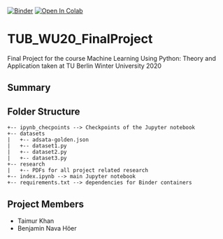 [![Binder](https://mybinder.org/badge_logo.svg)](https://mybinder.org/v2/gh/thisistaimur/TUB_WS_FinalProject/HEAD)
[![Open In Colab](https://colab.research.google.com/assets/colab-badge.svg)](https://colab.research.google.com/github/thisistaimur/TUB_WU_FinalProject/blob/main/index.ipynb)


# TUB_WU20_FinalProject
Final Project for the course Machine Learning Using Python: Theory and Application taken at TU Berlin Winter University 2020

## Summary

## Folder Structure
```
+-- ipynb_checpoints --> Checkpoints of the Jupyter notebook
+-- datasets
|   +-- adsata-golden.json
|   +-- dataset1.py
|   +-- dataset2.py
|   +-- dataset3.py
+-- research
|   +-- PDFs for all project related research
+-- index.ipynb --> main Jupyter notebook
+-- requirements.txt --> dependencies for Binder containers
```

## Project Members
* Taimur Khan
* Benjamin Nava Höer
